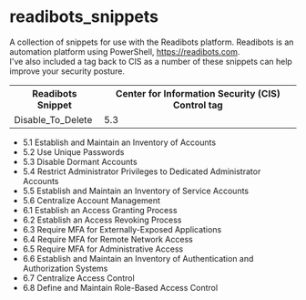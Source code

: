 # readibots_snippets
A collection of snippets for use with the Readibots platform. Readibots is an automation platform using PowerShell, https://readibots.com. </br>
I've also included a tag back to CIS as a number of these snippets can help improve your security posture.
<table>
  <tr>
    <th>Readibots Snippet</th>
    <th>Center for Information Security (CIS) Control tag</th>
  </tr>
  <tr>
    <td>Disable_To_Delete</td>
    <td>5.3</td>
  </tr>
</table>
<ul>
  <li>5.1 Establish and Maintain an Inventory of Accounts</li>
  <li>5.2 Use Unique Passwords</li>
  <li>5.3 Disable Dormant Accounts</li>
  <li>5.4 Restrict Administrator Privileges to Dedicated Administrator Accounts</li>
  <li>5.5 Establish and Maintain an Inventory of Service Accounts</li>
  <li>5.6 Centralize Account Management</li>
  <li>6.1 Establish an Access Granting Process</li>
  <li>6.2 Establish an Access Revoking Process</li>
  <li>6.3 Require MFA for Externally-Exposed Applications</li>
  <li>6.4 Require MFA for Remote Network Access</li>
  <li>6.5 Require MFA for Administrative Access</li>
  <li>6.6 Establish and Maintain an Inventory of Authentication and Authorization Systems</li>
  <li>6.7 Centralize Access Control</li>
  <li>6.8 Define and Maintain Role-Based Access Control</li>
</ul>
